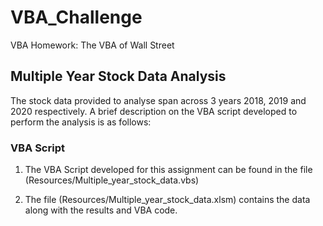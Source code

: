 # VBA_Challenge
VBA Homework: The VBA of Wall Street

## Multiple Year Stock Data Analysis
The stock data provided to analyse span across 3 years 2018, 2019 and 2020 respectively. A brief description on the VBA script developed to perform the analysis is as follows:

### VBA Script
1. The VBA Script developed for this assignment can be found in the file (Resources/Multiple_year_stock_data.vbs)

2. The file (Resources/Multiple_year_stock_data.xlsm) contains the data along with the results and VBA code.
